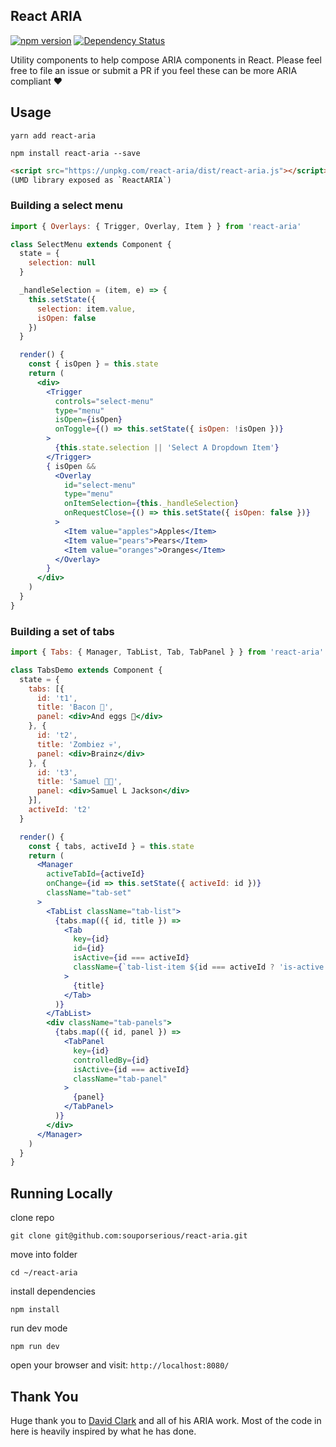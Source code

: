 ## React ARIA

[![npm version](https://badge.fury.io/js/react-aria.svg)](https://badge.fury.io/js/react-aria)
[![Dependency Status](https://david-dm.org/souporserious/react-aria.svg)](https://david-dm.org/souporserious/react-aria)

Utility components to help compose ARIA components in React. Please feel free to file an issue or submit a PR if you feel these can be more ARIA compliant ❤️

## Usage

`yarn add react-aria`

`npm install react-aria --save`

```html
<script src="https://unpkg.com/react-aria/dist/react-aria.js"></script>
(UMD library exposed as `ReactARIA`)
```

### Building a select menu

```jsx
import { Overlays: { Trigger, Overlay, Item } } from 'react-aria'

class SelectMenu extends Component {
  state = {
    selection: null
  }

  _handleSelection = (item, e) => {
    this.setState({
      selection: item.value,
      isOpen: false
    })
  }

  render() {
    const { isOpen } = this.state
    return (
      <div>
        <Trigger
          controls="select-menu"
          type="menu"
          isOpen={isOpen}
          onToggle={() => this.setState({ isOpen: !isOpen })}
        >
          {this.state.selection || 'Select A Dropdown Item'}
        </Trigger>
        { isOpen &&
          <Overlay
            id="select-menu"
            type="menu"
            onItemSelection={this._handleSelection}
            onRequestClose={() => this.setState({ isOpen: false })}
          >
            <Item value="apples">Apples</Item>
            <Item value="pears">Pears</Item>
            <Item value="oranges">Oranges</Item>
          </Overlay>
        }
      </div>
    )
  }
}
```

### Building a set of tabs

```jsx
import { Tabs: { Manager, TabList, Tab, TabPanel } } from 'react-aria'

class TabsDemo extends Component {
  state = {
    tabs: [{
      id: 't1',
      title: 'Bacon 🐷',
      panel: <div>And eggs 🐔</div>
    }, {
      id: 't2',
      title: 'Zombiez 💀',
      panel: <div>Brainz</div>
    }, {
      id: 't3',
      title: 'Samuel 👨🏿',
      panel: <div>Samuel L Jackson</div>
    }],
    activeId: 't2'
  }

  render() {
    const { tabs, activeId } = this.state
    return (
      <Manager
        activeTabId={activeId}
        onChange={id => this.setState({ activeId: id })}
        className="tab-set"
      >
        <TabList className="tab-list">
          {tabs.map(({ id, title }) =>
            <Tab
              key={id}
              id={id}
              isActive={id === activeId}
              className={`tab-list-item ${id === activeId ? 'is-active' : ''}`}
            >
              {title}
            </Tab>
          )}
        </TabList>
        <div className="tab-panels">
          {tabs.map(({ id, panel }) =>
            <TabPanel
              key={id}
              controlledBy={id}
              isActive={id === activeId}
              className="tab-panel"
            >
              {panel}
            </TabPanel>
          )}
        </div>
      </Manager>
    )
  }
}
```

## Running Locally

clone repo

`git clone git@github.com:souporserious/react-aria.git`

move into folder

`cd ~/react-aria`

install dependencies

`npm install`

run dev mode

`npm run dev`

open your browser and visit: `http://localhost:8080/`

## Thank You

Huge thank you to [David Clark](https://github.com/davidtheclark) and all of his ARIA work. Most of the code in here is heavily inspired by what he has done.
